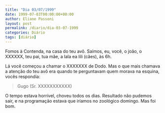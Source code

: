 ```yaml
---
title: "Dia 03/07/1999"
date: 1999-07-03T00:00:00+00:00
author: Eliane Passoni
layout: post
permalink: /diario/dia-03-07-1999
categories: Diário
tags: [diário]
---
```


Fomos à Contenda, na casa do teu avô. Saímos, eu, você, o joão, o <span>XXXXXX</span>, teu pai, tua mãe, a lala ea lili (cães), às 6h. 

Lá você começou a chamar o <span>XXXXXXX</span> de Dodo. Mas o que mais chamava a atenção do teu avô era quando te perguntavam quem morava na esquina, vocês respondia:
> Gugo (Sr. <span>XXXXXXXXXXX</span>)

O tempo estava horrível, choveu todos os dias. Resultado não pudemos sair, e na programação estava que iríamos no zoológico domingo. Mas foi bom.